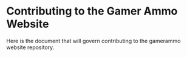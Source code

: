 # Contributing to the Gamer Ammo Website
Here is the document that will govern contributing to the gamerammo website repository.
